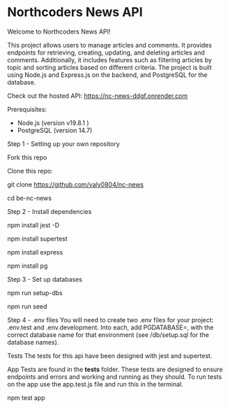# Northcoders News API

Welcome to Northcoders News API!

This project allows users to manage articles and comments. It provides endpoints for retrieving, creating, updating, and deleting articles and comments.
Additionally, it includes features such as filtering articles by topic and sorting articles based on different criteria.
The project is built using Node.js and Express.js on the backend, and PostgreSQL for the database.

Check out the hosted API: https://nc-news-ddgf.onrender.com

Prerequisites:

- Node.js (version v19.8.1 )
- PostgreSQL (version 14.7)

Step 1 - Setting up your own repository

Fork this repo

Clone this repo:

git clone https://github.com/valy0804/nc-news

cd be-nc-news

Step 2 - Install dependencies

npm install jest -D

npm install supertest

npm install express

npm install pg

Step 3 - Set up databases

npm run setup-dbs

npm run seed

Step 4 - .env files
You will need to create two .env files for your project: .env.test and .env.development. Into each, add PGDATABASE=, with the correct database name for that environment (see /db/setup.sql for the database names).

Tests
The tests for this api have been designed with jest and supertest.

App
Tests are found in the **tests** folder. These tests are designed to ensure endpoints and errors and working and running as they should. To run tests on the app use the app.test.js file and run this in the terminal.

npm test app
